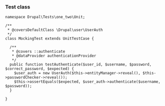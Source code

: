 ### Test class

    namespace Drupal\Tests\one_two\Unit;
    
    /**
     * @coversDefaultClass \Drupal\user\UserAuth
     */
    class MockingTest extends UnitTestCase {
    
      /**
       * @covers ::authenticate
       * @dataProvider authenticationProvider
       */
      public function testAuthenticate($user_id, $username, $password, $correct_password, $expected) {
        $user_auth = new UserAuth($this->entityManager->reveal(), $this->passwordChecker->reveal());
        $this->assertEquals($expected, $user_auth->authenticate($username, $password));
      }
    
    }
